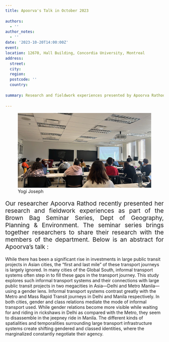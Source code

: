```yaml
---
title: Apoorva's Talk in October 2023

authors:
  - ''
author_notes:
  - ''
date: '2023-10-20T14:00:00Z'
event: 
location: 12670, Hall Building, Concordia University, Montreal
address:
  street: 
  city: 
  region: 
  postcode: ''
  country: 

summary: Research and fieldwork experiences presented by Apoorva Rathod as part of the Brown Bag Seminar Series, Dept of Geography, Planning & Environment.

---
```

<figure>
  <img src="apoorva.jpg" alt="my img"/>
  <figcaption> Yogi Joseph </figcaption>
</figure>

<p align="justify" style="font-size: 19px">
Our researcher Apoorva Rathod recently presented her research and fieldwork experiences as part of the Brown Bag Seminar Series, Dept of Geography, Planning & Environment. The seminar series brings together researchers to share their research with the members of the department. Below is an abstract for Apoorva’s talk : <br>

While there has been a significant rise in investments in large public transit projects in Asian cities, the “first and last mile” of these transport journeys is largely ignored. In many cities of the Global South, informal transport systems often step in to fill these gaps in the transport journey. This study explores such informal transport systems and their connections with large public transit projects in two megacities in Asia—Delhi and Metro Manila—using a gender lens. Informal transport systems contrast greatly with the Metro and Mass Rapid Transit journeys in Delhi and Manila respectively. In both cities, gender and class relations mediate the mode of informal transport used. While gender relations become more visible while waiting for and riding in rickshaws in Delhi as compared with the Metro, they seem to disassemble in the jeepney ride in Manila. The different kinds of spatialities and temporalities surrounding large transport infrastructure systems create shifting gendered and classed identities, where the marginalized constantly negotiate their agency.
</p> 
